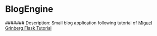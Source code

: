 # BlogEngine
####### Description: 
Small blog application following tutorial of [Miguel Grinberg Flask Tutorial](http://blog.miguelgrinberg.com/post/the-flask-mega-tutorial-part-i-hello-world)
